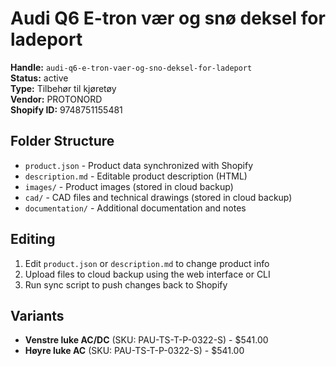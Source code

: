 # Audi Q6 E-tron vær og snø deksel for ladeport

**Handle:** `audi-q6-e-tron-vaer-og-sno-deksel-for-ladeport`  
**Status:** active  
**Type:** Tilbehør til kjøretøy  
**Vendor:** PROTONORD  
**Shopify ID:** 9748751155481  

## Folder Structure

- `product.json` - Product data synchronized with Shopify
- `description.md` - Editable product description (HTML)
- `images/` - Product images (stored in cloud backup)
- `cad/` - CAD files and technical drawings (stored in cloud backup)
- `documentation/` - Additional documentation and notes

## Editing

1. Edit `product.json` or `description.md` to change product info
2. Upload files to cloud backup using the web interface or CLI
3. Run sync script to push changes back to Shopify

## Variants

- **Venstre luke AC/DC** (SKU: PAU-TS-T-P-0322-S) - $541.00
- **Høyre luke AC** (SKU: PAU-TS-T-P-0322-S) - $541.00
